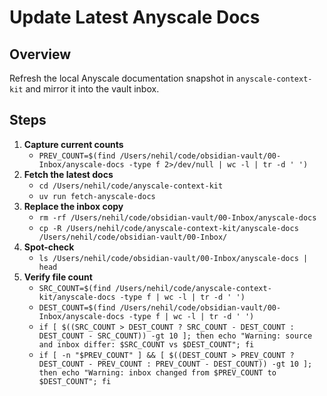 # Update Latest Anyscale Docs

## Overview
Refresh the local Anyscale documentation snapshot in `anyscale-context-kit` and mirror it into the vault inbox.

## Steps
1. **Capture current counts**
   - `PREV_COUNT=$(find /Users/nehil/code/obsidian-vault/00-Inbox/anyscale-docs -type f 2>/dev/null | wc -l | tr -d ' ')`
2. **Fetch the latest docs**
   - `cd /Users/nehil/code/anyscale-context-kit`
   - `uv run fetch-anyscale-docs`
3. **Replace the inbox copy**
   - `rm -rf /Users/nehil/code/obsidian-vault/00-Inbox/anyscale-docs`
   - `cp -R /Users/nehil/code/anyscale-context-kit/anyscale-docs /Users/nehil/code/obsidian-vault/00-Inbox/`
4. **Spot-check**
   - `ls /Users/nehil/code/obsidian-vault/00-Inbox/anyscale-docs | head`
5. **Verify file count**
   - `SRC_COUNT=$(find /Users/nehil/code/anyscale-context-kit/anyscale-docs -type f | wc -l | tr -d ' ')`
   - `DEST_COUNT=$(find /Users/nehil/code/obsidian-vault/00-Inbox/anyscale-docs -type f | wc -l | tr -d ' ')`
   - `if [ $((SRC_COUNT > DEST_COUNT ? SRC_COUNT - DEST_COUNT : DEST_COUNT - SRC_COUNT)) -gt 10 ]; then echo "Warning: source and inbox differ: $SRC_COUNT vs $DEST_COUNT"; fi`
   - `if [ -n "$PREV_COUNT" ] && [ $((DEST_COUNT > PREV_COUNT ? DEST_COUNT - PREV_COUNT : PREV_COUNT - DEST_COUNT)) -gt 10 ]; then echo "Warning: inbox changed from $PREV_COUNT to $DEST_COUNT"; fi`

